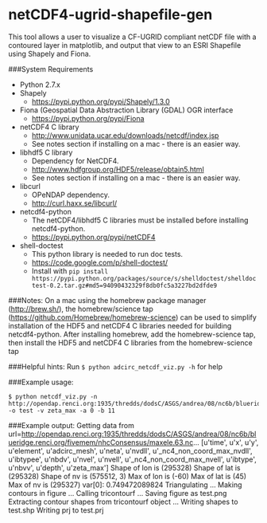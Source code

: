  netCDF4-ugrid-shapefile-gen
===============================

This tool allows a user to visualize a CF-UGRID compliant netCDF file with a contoured layer in matplotlib, and output that view to an ESRI Shapefile using Shapely and Fiona.


###System Requirements
- Python 2.7.x
- Shapely 
    - https://pypi.python.org/pypi/Shapely/1.3.0
- Fiona (Geospatial Data Abstraction Library (GDAL) OGR interface
    - https://pypi.python.org/pypi/Fiona
- netCDF4 C library 
    - http://www.unidata.ucar.edu/downloads/netcdf/index.jsp
    - See notes section if installing on a mac - there is an easier way.
- libhdf5 C library 
    - Dependency for NetCDF4.
    - http://www.hdfgroup.org/HDF5/release/obtain5.html
    - See notes section if installing on a mac - there is an easier way.
- libcurl 
    - OPeNDAP dependency. 
    - http://curl.haxx.se/libcurl/
- netcdf4-python 
    - The netCDF4/libhdf5 C libraries must be installed before installing netcdf4-python.
    - https://pypi.python.org/pypi/netCDF4
- shell-doctest 
    - This python library is needed to run doc tests.
    - https://code.google.com/p/shell-doctest/
    - Install with `pip install https://pypi.python.org/packages/source/s/shelldoctest/shelldoctest-0.2.tar.gz#md5=94090432329f8db0fc5a3227bd2dfde9`

###Notes: 
On a mac using the homebrew package manager (http://brew.sh/), the homebrew/science tap (https://github.com/Homebrew/homebrew-science) can be used to simplify installation of the HDF5 and netCDF4 C libraries needed for building netcdf4-python. 
After installing homebrew, add the homebrew-science tap, then install the HDF5 and netCDF4 C libraries from the homebrew-science tap

###Helpful hints:
Run `$ python adcirc_netcdf_viz.py -h` for help

###Example usage:

    $ python netcdf_viz.py -n  http://opendap.renci.org:1935/thredds/dodsC/ASGS/andrea/08/nc6b/blueridge.renci.org/fivemem/nhcConsensus/maxele.63.nc -o test -v zeta_max -a 0 -b 11


###Example output:
    Getting data from url=http://opendap.renci.org:1935/thredds/dodsC/ASGS/andrea/08/nc6b/blueridge.renci.org/fivemem/nhcConsensus/maxele.63.nc...
    [u'time', u'x', u'y', u'element', u'adcirc_mesh', u'neta', u'nvdll', u'_nc4_non_coord_max_nvdll', u'ibtypee', u'nbdv', u'nvel', u'nvell', u'_nc4_non_coord_max_nvell', u'ibtype', u'nbvv', u'depth', u'zeta_max']
    Shape of lon is (295328)
    Shape of lat is (295328)
    Shape of nv is (575512, 3)
    Max of lon is (-60)
    Max of lat is (45)
    Max of nv is (295327)
    var[0]: 0.749472089824
    Triangulating ...
    Making contours in figure ...
    Calling tricontourf  ...
    Saving figure as test.png
    Extracting contour shapes from tricontourf object ...
    Writing shapes to test.shp
    Writing prj to test.prj
    
